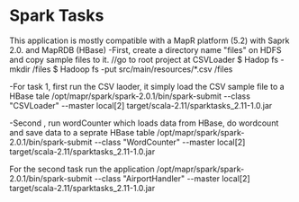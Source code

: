 # Spark Tasks
This application is mostly compatible with a MapR platform (5.2) with Saprk 2.0. and MapRDB (HBase)
-First, create a directory name "files" on HDFS and copy sample files to it. 
//go to root project at CSVLoader
$ Hadop fs -mkdir /files
$ Hadoop fs -put src/main/resources/*.csv /files

-For task 1, first run the CSV laoder, it simply load the CSV sample file to a HBase tale
/opt/mapr/spark/spark-2.0.1/bin/spark-submit --class "CSVLoader" --master local[2] target/scala-2.11/sparktasks_2.11-1.0.jar

-Second , run wordCounter which loads data from HBase, do wordcount and save data to a seprate HBase table
/opt/mapr/spark/spark-2.0.1/bin/spark-submit --class "WordCounter" --master local[2] target/scala-2.11/sparktasks_2.11-1.0.jar

For the second task run the application
/opt/mapr/spark/spark-2.0.1/bin/spark-submit --class "AirportHandler" --master local[2] target/scala-2.11/sparktasks_2.11-1.0.jar